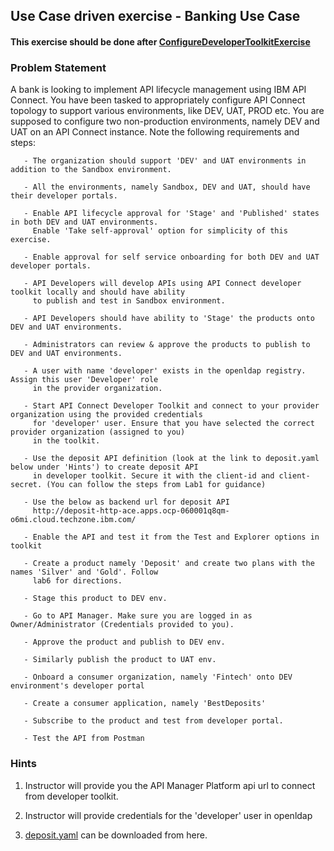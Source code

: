 ## Use Case driven exercise - Banking Use Case

#### This exercise should be done after [ConfigureDeveloperToolkitExercise](https://github.com/ibm-ecosystem-lab/APICv10/blob/main/Misc/Exercises/ConfigureDeveloperToolkitExercise.md)

### Problem Statement

A bank is looking to implement API lifecycle management using IBM API Connect. You have been tasked to appropriately configure API Connect topology to support various environments, like DEV, UAT, PROD etc. You are supposed to configure two non-production environments, namely DEV and UAT on an API Connect instance.
Note the following requirements and steps:
      
       - The organization should support 'DEV' and UAT environments in addition to the Sandbox environment.
       
       - All the environments, namely Sandbox, DEV and UAT, should have their developer portals.
       
       - Enable API lifecycle approval for 'Stage' and 'Published' states in both DEV and UAT environments. 
         Enable 'Take self-approval' option for simplicity of this exercise.
       
       - Enable approval for self service onboarding for both DEV and UAT developer portals.
       
       - API Developers will develop APIs using API Connect developer toolkit locally and should have ability
         to publish and test in Sandbox environment.
       
       - API Developers should have ability to 'Stage' the products onto DEV and UAT environments.
       
       - Administrators can review & approve the products to publish to DEV and UAT environments.
         
       - A user with name 'developer' exists in the openldap registry. Assign this user 'Developer' role
         in the provider organization.
         
       - Start API Connect Developer Toolkit and connect to your provider organization using the provided credentials 
         for 'developer' user. Ensure that you have selected the correct provider organization (assigned to you)
         in the toolkit.
       
       - Use the deposit API definition (look at the link to deposit.yaml below under 'Hints') to create deposit API
         in developer toolkit. Secure it with the client-id and client-secret. (You can follow the steps from Lab1 for guidance)
       
       - Use the below as backend url for deposit API
         http://deposit-http-ace.apps.ocp-060001q8qm-o6mi.cloud.techzone.ibm.com/
         
       - Enable the API and test it from the Test and Explorer options in toolkit
         
       - Create a product namely 'Deposit' and create two plans with the names 'Silver' and 'Gold'. Follow 
         lab6 for directions.
       
       - Stage this product to DEV env.
       
       - Go to API Manager. Make sure you are logged in as Owner/Administrator (Credentials provided to you).
       
       - Approve the product and publish to DEV env.
       
       - Similarly publish the product to UAT env.
       
       - Onboard a consumer organization, namely 'Fintech' onto DEV environment's developer portal
       
       - Create a consumer application, namely 'BestDeposits'
       
       - Subscribe to the product and test from developer portal.
       
       - Test the API from Postman
       




### Hints
1) Instructor will provide you the API Manager Platform api url to connect from developer toolkit.

2) Instructor will provide credentials for the 'developer' user in openldap

3) [deposit.yaml](https://github.com/ibm-ecosystem-lab/APICv10/blob/main/Misc/Exercises/deposit.yaml) can be downloaded from here.

